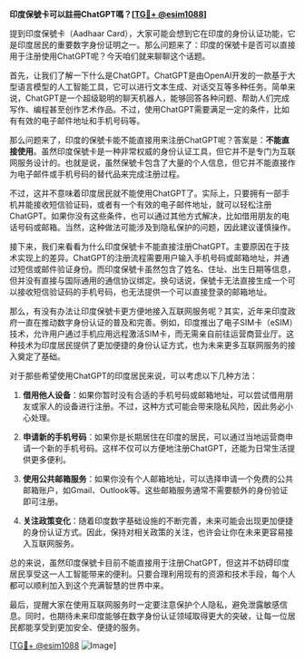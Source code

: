 **印度保號卡可以註冊ChatGPT嗎？[[TG💪+ @esim1088](https://t.me/s/esim1088)]**

提到印度保號卡（Aadhaar Card），大家可能会想到它在印度的身份认证功能，它是印度居民的重要数字身份证明之一。那么问题来了：印度的保號卡是否可以直接用于注册使用ChatGPT呢？今天咱们就来聊聊这个话题。

首先，让我们了解一下什么是ChatGPT。ChatGPT是由OpenAI开发的一款基于大型语言模型的人工智能工具，它可以进行文本生成、对话交互等多种任务。简单来说，ChatGPT是一个超级聪明的聊天机器人，能够回答各种问题、帮助人们完成写作、编程甚至创作艺术作品。不过，使用ChatGPT需要满足一定的条件，比如有有效的电子邮件地址和手机号码等。

那么问题来了，印度的保號卡能不能直接用来注册ChatGPT呢？答案是：**不能直接使用**。虽然印度保號卡是一种非常权威的身份认证工具，但它并不是专门为互联网服务设计的。也就是说，虽然保號卡包含了大量的个人信息，但它并不能直接作为电子邮件或手机号码的替代品来完成注册过程。

不过，这并不意味着印度居民就不能使用ChatGPT了。实际上，只要拥有一部手机并能接收短信验证码，或者有一个有效的电子邮件地址，就可以轻松注册ChatGPT。如果你没有这些条件，也可以通过其他方式解决，比如借用朋友的电话号码或邮箱。当然，这种做法可能涉及到隐私保护的问题，因此建议谨慎操作。

接下来，我们来看看为什么印度保號卡不能直接注册ChatGPT。主要原因在于技术实现上的差异。ChatGPT的注册流程需要用户输入手机号码或邮箱地址，并通过短信或邮件验证身份。而印度保號卡虽然包含了姓名、住址、出生日期等信息，但并没有直接与国际通用的通信协议绑定。换句话说，保號卡无法直接生成一个可以接收短信验证码的手机号码，也无法提供一个可以直接登录的邮箱地址。

那么，有没有办法让印度保號卡更方便地接入互联网服务呢？其实，近年来印度政府一直在推动数字身份认证的普及和完善。例如，印度推出了电子SIM卡（eSIM）技术，允许用户通过手机应用远程激活SIM卡，而无需亲自前往运营商营业厅。这种技术为印度居民提供了更加便捷的身份认证方式，也为未来更多互联网服务的接入奠定了基础。

对于那些希望使用ChatGPT的印度居民来说，可以考虑以下几种方法：

1. **借用他人设备**：如果你暂时没有合适的手机号码或邮箱地址，可以尝试借用朋友或家人的设备进行注册。不过，这种方式可能会带来隐私风险，因此务必小心处理。

2. **申请新的手机号码**：如果你是长期居住在印度的居民，可以通过当地运营商申请一个新的手机号码。这样不仅可以方便地注册ChatGPT，还能为日常生活提供更多便利。

3. **使用公共邮箱服务**：如果你没有个人邮箱地址，可以选择申请一个免费的公共邮箱账户，如Gmail、Outlook等。这些邮箱服务通常不需要额外的身份验证即可注册。

4. **关注政策变化**：随着印度数字基础设施的不断完善，未来可能会出现更加便捷的身份认证方式。因此，保持对相关政策的关注，也许会让你在未来更容易接入互联网服务。

总的来说，虽然印度保號卡目前不能直接用于注册ChatGPT，但这并不妨碍印度居民享受这一人工智能带来的便利。只要合理利用现有的资源和技术手段，每个人都可以顺利加入到这个充满智慧的世界中来。

最后，提醒大家在使用互联网服务时一定要注意保护个人隐私，避免泄露敏感信息。同时，也期待未来印度能够在数字身份认证领域取得更大的突破，让每一位居民都能享受到更加安全、便捷的服务。

[[TG💪+ @esim1088](https://t.me/s/esim1088) ![Image](https://i.postimg.cc/4NQfJmqS/Snipaste-2025-05-13-00-14-12.png)]